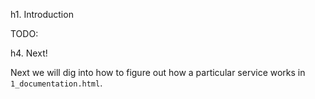 h1. Introduction

  TODO:

h4. Next!

Next we will dig into how to figure out how a particular service works in `1_documentation.html`.
